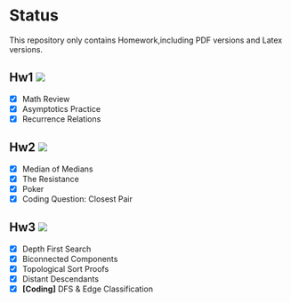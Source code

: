 # Status
This repository only contains Homework,including PDF versions and Latex versions.

## Hw1 ![](https://geps.dev/progress/100)

- [x] Math Review
- [x] Asymptotics Practice
- [x] Recurrence Relations

## Hw2 ![](https://geps.dev/progress/100)

- [x] Median of Medians
- [x] The Resistance
- [x] Poker
- [x] Coding Question: Closest Pair

## Hw3 ![](https://geps.dev/progress/100)

- [x] Depth First Search
- [x] Biconnected Components
- [x] Topological Sort Proofs
- [x] Distant Descendants
- [x] **[Coding]** DFS & Edge Classification